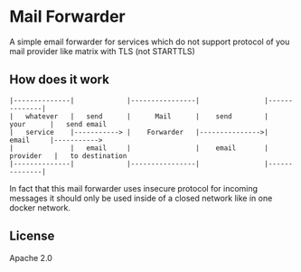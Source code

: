 # Mail Forwarder

A simple email forwarder for services which do not support protocol of you mail provider like matrix with TLS (not STARTTLS)

## How does it work


```
|--------------|             |----------------|                |--------------|
|   whatever   |   send      |      Mail      |    send        |    your      |   send email
|   service    |-----------> |    Forwarder   |--------------->|    email     |----------->
|              |   email     |                |    email       |   provider   |   to destination
|--------------|             |----------------|                |--------------|
```

In fact that this mail forwarder uses insecure protocol for incoming messages it should only be used inside of a closed network like in one docker network.


## License

Apache 2.0